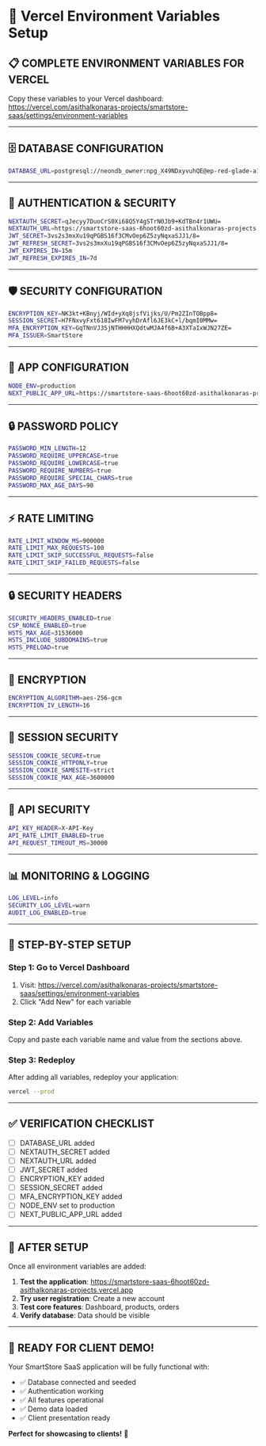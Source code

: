 # 🔧 Vercel Environment Variables Setup

## 📋 **COMPLETE ENVIRONMENT VARIABLES FOR VERCEL**

Copy these variables to your Vercel dashboard: https://vercel.com/asithalkonaras-projects/smartstore-saas/settings/environment-variables

---

## 🗄️ **DATABASE CONFIGURATION**

```bash
DATABASE_URL=postgresql://neondb_owner:npg_X49NDxyvuhQE@ep-red-glade-a1o1dtj4-pooler.ap-southeast-1.aws.neon.tech/neondb?sslmode=require&channel_binding=require
```

---

## 🔐 **AUTHENTICATION & SECURITY**

```bash
NEXTAUTH_SECRET=qJecyy7DuoCrS0Xi68Q5Y4gSTrN0Jb9+KdTBn4r1UWU=
NEXTAUTH_URL=https://smartstore-saas-6hoot60zd-asithalkonaras-projects.vercel.app
JWT_SECRET=3vs2s3mxXu19qPGBS16f3CMvOep6Z5zyNqxaSJJ1/8=
JWT_REFRESH_SECRET=3vs2s3mxXu19qPGBS16f3CMvOep6Z5zyNqxaSJJ1/8=
JWT_EXPIRES_IN=15m
JWT_REFRESH_EXPIRES_IN=7d
```

---

## 🛡️ **SECURITY CONFIGURATION**

```bash
ENCRYPTION_KEY=NK3kt+KBnyj/WId+yXq8jsfVijks/U/Pm2ZInTOBpp8=
SESSION_SECRET=H7FNxvyFxt618IwFM7vyhDrAfl6JE3kC+l/bqmI0MMw=
MFA_ENCRYPTION_KEY=GqTNnVJ35jNTHHHHXQdtwMJA4f6B+A3XTaIxWJN27ZE=
MFA_ISSUER=SmartStore
```

---

## 📱 **APP CONFIGURATION**

```bash
NODE_ENV=production
NEXT_PUBLIC_APP_URL=https://smartstore-saas-6hoot60zd-asithalkonaras-projects.vercel.app
```

---

## 🔒 **PASSWORD POLICY**

```bash
PASSWORD_MIN_LENGTH=12
PASSWORD_REQUIRE_UPPERCASE=true
PASSWORD_REQUIRE_LOWERCASE=true
PASSWORD_REQUIRE_NUMBERS=true
PASSWORD_REQUIRE_SPECIAL_CHARS=true
PASSWORD_MAX_AGE_DAYS=90
```

---

## ⚡ **RATE LIMITING**

```bash
RATE_LIMIT_WINDOW_MS=900000
RATE_LIMIT_MAX_REQUESTS=100
RATE_LIMIT_SKIP_SUCCESSFUL_REQUESTS=false
RATE_LIMIT_SKIP_FAILED_REQUESTS=false
```

---

## 🔒 **SECURITY HEADERS**

```bash
SECURITY_HEADERS_ENABLED=true
CSP_NONCE_ENABLED=true
HSTS_MAX_AGE=31536000
HSTS_INCLUDE_SUBDOMAINS=true
HSTS_PRELOAD=true
```

---

## 🔐 **ENCRYPTION**

```bash
ENCRYPTION_ALGORITHM=aes-256-gcm
ENCRYPTION_IV_LENGTH=16
```

---

## 🍪 **SESSION SECURITY**

```bash
SESSION_COOKIE_SECURE=true
SESSION_COOKIE_HTTPONLY=true
SESSION_COOKIE_SAMESITE=strict
SESSION_COOKIE_MAX_AGE=3600000
```

---

## 🔑 **API SECURITY**

```bash
API_KEY_HEADER=X-API-Key
API_RATE_LIMIT_ENABLED=true
API_REQUEST_TIMEOUT_MS=30000
```

---

## 📊 **MONITORING & LOGGING**

```bash
LOG_LEVEL=info
SECURITY_LOG_LEVEL=warn
AUDIT_LOG_ENABLED=true
```

---

## 🚀 **STEP-BY-STEP SETUP**

### **Step 1: Go to Vercel Dashboard**
1. Visit: https://vercel.com/asithalkonaras-projects/smartstore-saas/settings/environment-variables
2. Click "Add New" for each variable

### **Step 2: Add Variables**
Copy and paste each variable name and value from the sections above.

### **Step 3: Redeploy**
After adding all variables, redeploy your application:
```bash
vercel --prod
```

---

## ✅ **VERIFICATION CHECKLIST**

- [ ] DATABASE_URL added
- [ ] NEXTAUTH_SECRET added
- [ ] NEXTAUTH_URL added
- [ ] JWT_SECRET added
- [ ] ENCRYPTION_KEY added
- [ ] SESSION_SECRET added
- [ ] MFA_ENCRYPTION_KEY added
- [ ] NODE_ENV set to production
- [ ] NEXT_PUBLIC_APP_URL added

---

## 🎯 **AFTER SETUP**

Once all environment variables are added:

1. **Test the application**: https://smartstore-saas-6hoot60zd-asithalkonaras-projects.vercel.app
2. **Try user registration**: Create a new account
3. **Test core features**: Dashboard, products, orders
4. **Verify database**: Data should be visible

---

## 🎉 **READY FOR CLIENT DEMO!**

Your SmartStore SaaS application will be fully functional with:
- ✅ Database connected and seeded
- ✅ Authentication working
- ✅ All features operational
- ✅ Demo data loaded
- ✅ Client presentation ready

**Perfect for showcasing to clients!** 🚀
